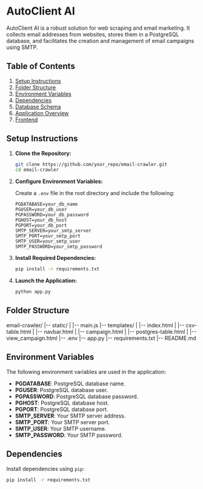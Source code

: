 # AutoClient AI

AutoClient AI is a robust solution for web scraping and email marketing. It collects email addresses from websites, stores them in a PostgreSQL database, and facilitates the creation and management of email campaigns using SMTP.

## Table of Contents
1. [Setup Instructions](#setup-instructions)
2. [Folder Structure](#folder-structure)
3. [Environment Variables](#environment-variables)
4. [Dependencies](#dependencies)
5. [Database Schema](#database-schema)
6. [Application Overview](#application-overview)
7. [Frontend](#frontend)

## Setup Instructions
1. **Clone the Repository:**
    ```sh
    git clone https://github.com/your_repo/email-crawler.git
    cd email-crawler
    ```
2. **Configure Environment Variables:**
    
    Create a `.env` file in the root directory and include the following:
    
    ```
    PGDATABASE=your_db_name
    PGUSER=your_db_user
    PGPASSWORD=your_db_password
    PGHOST=your_db_host
    PGPORT=your_db_port
    SMTP_SERVER=your_smtp_server
    SMTP_PORT=your_smtp_port
    SMTP_USER=your_smtp_user
    SMTP_PASSWORD=your_smtp_password
    ```
3. **Install Required Dependencies:**
    
    ```sh
    pip install -r requirements.txt
    ```
4. **Launch the Application:**
    
    ```sh
    python app.py
    ```

## Folder Structure

email-crawler/
|-- static/
|   |-- main.js
|-- templates/
|   |-- index.html
|   |-- csv-table.html
|   |-- navbar.html
|   |-- campaign.html
|   |-- postgres-table.html
|   |-- view_campaign.html
|-- .env
|-- app.py
|-- requirements.txt
|-- README.md


## Environment Variables

The following environment variables are used in the application:

- **PGDATABASE**: PostgreSQL database name.
- **PGUSER**: PostgreSQL database user.
- **PGPASSWORD**: PostgreSQL database password.
- **PGHOST**: PostgreSQL database host.
- **PGPORT**: PostgreSQL database port.
- **SMTP_SERVER**: Your SMTP server address.
- **SMTP_PORT**: Your SMTP server port.
- **SMTP_USER**: Your SMTP username.
- **SMTP_PASSWORD**: Your SMTP password.

## Dependencies

Install dependencies using `pip`:
```sh
pip install -r requirements.txt